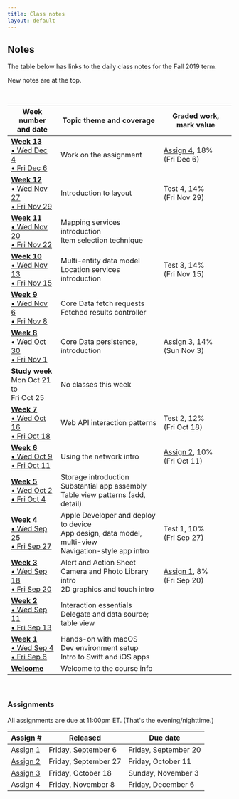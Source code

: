 ```yaml
---
title: Class notes
layout: default
---
```


## Notes

The table below has links to the daily class notes for the Fall 2019 term.  

New notes are at the top.

<br>

Week number<br>and date | Topic theme and coverage | Graded work, mark value
--- | --- | ---
**[Week 13](week13)**<br>[&bull; Wed Dec 4<br>&bull; Fri Dec 6](week13) | Work on the assignment| [Assign 4](/graded-work/assign4), 18%<br>(Fri Dec 6)
**[Week 12](week12)**<br>[&bull; Wed Nov 27<br>&bull; Fri Nov 29](week12) | Introduction to layout | Test 4, 14%<br>(Fri Nov 29)| 
**[Week 11](week11)**<br>[&bull; Wed Nov 20<br>&bull; Fri Nov 22](week11) | Mapping services introduction<br>Item selection technique | | 
**[Week 10](week10)**<br>[&bull; Wed Nov 13<br>&bull; Fri Nov 15](week10) | Multi-entity data model<br>Location services introduction | Test 3, 14%<br>(Fri Nov 15) | 
**[Week 9](week09)**<br>[&bull; Wed Nov 6<br>&bull; Fri Nov 8](week09) | Core Data fetch requests<br>Fetched results controller | | 
**[Week 8](week08)**<br>[&bull; Wed Oct 30<br>&bull; Fri Nov 1](week08) | Core Data persistence, introduction | [Assign 3](/graded-work/assign3), 14%<br>(Sun Nov 3) | 
**Study week**<br>Mon Oct 21 to<br>Fri Oct 25 | No classes this week | | 
**[Week 7](week07)**<br>[&bull; Wed Oct 16<br>&bull; Fri Oct 18](week07) | Web API interaction patterns | Test 2, 12%<br>(Fri Oct 18) | 
**[Week 6](week06)**<br>[&bull; Wed Oct 9<br>&bull; Fri Oct 11](week06) | Using the network intro |  [Assign 2](/graded-work/assign2), 10%<br>(Fri Oct 11) | 
**[Week 5](week05)**<br>[&bull; Wed Oct 2<br>&bull; Fri Oct 4](week05) | Storage introduction<br>Substantial app assembly<br>Table view patterns (add, detail) | | 
**[Week 4](week04)**<br>[&bull; Wed Sep 25<br>&bull; Fri Sep 27](week04) | Apple Developer and deploy to device<br>App design, data model, multi-view<br>Navigation-style app intro | Test 1, 10%<br> (Fri Sep 27) | 
**[Week 3](week03)**<br>[&bull; Wed Sep 18<br>&bull; Fri Sep 20](week03) | Alert and Action Sheet<br>Camera and Photo Library intro<br>2D graphics and touch intro | [Assign 1](/graded-work/assign1), 8%<br>(Fri Sep 20) | 
**[Week 2](week02)**<br>[&bull; Wed Sep 11<br>&bull; Fri Sep 13](week02) | Interaction essentials<br>Delegate and data source; table view | |
**[Week 1](week01)**<br>[&bull; Wed Sep 4<br>&bull; Fri Sep 6](week01) | Hands-on with macOS<br>Dev environment setup<br>Intro to Swift and iOS apps | |
**[Welcome](/welcome)** | Welcome to the course info | | 

<br>

### Assignments

All assignments are due at 11:00pm ET. (That's the evening/nighttime.) 

Assign # | Released | Due date
--- | --- | ---
[Assign 1](/graded-work/assign1) | Friday, September 6 | Friday, September 20
[Assign 2](/graded-work/assign2) | Friday, September 27 | Friday, October 11
[Assign 3](/graded-work/assign3) | Friday, October 18 | Sunday, November 3
Assign 4 | Friday, November 8 | Friday, December 6 

<br>
